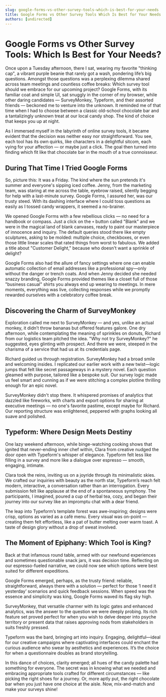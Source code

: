 ```yaml
---
slug: google-forms-vs-other-survey-tools-which-is-best-for-your-needs
title: Google Forms vs Other Survey Tools Which Is Best for Your Needs
authors: [undirected]
---
```



# Google Forms vs Other Survey Tools: Which Is Best for Your Needs?

Once upon a Tuesday afternoon, there I sat, wearing my favorite "thinking cap", a vibrant purple beanie that rarely got a wash, pondering life’s big questions. Amongst those questions was a perplexing dilemma shared across team meetings and countless coffee breaks: Which survey tool should we embrace for our upcoming project? Google Forms, with its familiar coat and simple UI, sat snuggly in the corner of my browser, while other daring candidates — SurveyMonkey, Typeform, and their assorted friends — beckoned me to venture into the unknown. It reminded me of that time when I had to choose between a classic old-school chocolate bar and a tantalizingly unknown treat at our local candy shop. The kind of choice that keeps you up at night.

As I immersed myself in the labyrinth of online survey tools, it became evident that the decision was neither easy nor straightforward. You see, each tool has its own quirks, like characters in a delightful sitcom, each vying for your affection — or maybe just a click. The goal then turned into finding which fit like that chocolate bar in the mouth of a true connoisseur.

## During That Time I Tried Google Forms

So, picture this: It was a Friday. The kind where the sun pretends it's summer and everyone's sipping iced coffee. Jenny, from the marketing team, was staring at me across the table, eyebrow raised, silently begging for help with a last-minute survey. Google Forms, I assured her, was our trusty steed. With its dashing interface where I could toss questions as easily as I tossed candy wrappers, it seemed a no-brainer. 

We opened Google Forms with a few rebellious clicks — no need for a handbook or compass. Just a click on the `+` button called "Blank" and we were in the magical land of blank canvases, ready to paint our masterpiece of innocence and inquiry. The default queries stood there like empty sculptures, asking to be molded: multiple choice, checkboxes, or even those little linear scales that rated things from worst to fabulous. We added a title about "Customer Delight," because who doesn't want a sprinkle of delight?

Google Forms also had the allure of fancy settings where one can enable automatic collection of email addresses like a professional spy—only without the danger or trench coats. And when Jenny decided she needed snazzy branding, Google Forms provided themes like a closet full of those "business casual" shirts you always end up wearing to meetings. In mere moments, everything was live, collecting responses while we promptly rewarded ourselves with a celebratory coffee break.

## Discovering the Charm of SurveyMonkey

Exploration called me next to SurveyMonkey — and yes, unlike an actual monkey, it didn’t throw bananas but offered features galore. One dry afternoon, while contemplating the meaning of sprinkles on donuts, Richard from our logistics team pitched the idea. "Why not try SurveyMonkey?" he suggested, eyes glinting with prospect. And there we were, steeped in the charisma of a service that had us at its credentials page.

Richard guided us through registration. SurveyMonkey had a broad smile and welcoming insides. I replicated our earlier work with a new twist—logic jumps that felt like secret passageways in a mystery novel. Each question gleamed with purpose, tailored like a bespoke suit. Our survey logic made us feel smart and cunning as if we were stitching a complex plotline thrilling enough for an epic novel.

SurveyMonkey didn't stop there. It whispered promises of analytics that dazzled like fireworks, with charts and export options for sharing at executive meetings — no one's favorite pastime, except maybe for Richard. Our reporting structure was enlightened, peppered with graphs looking all suave and polished.

## Typeform: Where Design Meets Destiny

One lazy weekend afternoon, while binge-watching cooking shows that ignited that never-ending inner chef within, Clara from creative nudged the door open with Typeform's whisper of elegance. Typeform felt less like filling in a survey and more like a dialogue over espresso — smooth, engaging, intimate.

Clara took the reins, inviting us on a joyride through its minimalistic skies. We crafted our inquiries with beauty as the north star, Typeform’s reach felt modern, interactive, a conversation rather than an interrogation. Every submission felt like applause at the end of a spontaneous symphony. The participants, I imagined, poured a cup of herbal tea, cozy, and began their journey into our survey like an impromptu chat with a dear friend.

The leap into Typeform’s template forest was awe-inspiring; designs were crisp, options as varied as a café menu. Every visual was on-point — creating them felt effortless, like a pat of butter melting over warm toast. A taste of design glory without a drop of sweat involved.

## The Moment of Epiphany: Which Tool is King?

Back at that infamous round table, armed with our newfound experiences and sometimes questionable snack jars, it was decision time. Reflecting on our espresso-fueled narrative, we could now see which options were best suited for different expeditions.

Google Forms emerged, perhaps, as the trusty friend: reliable, straightforward, always there with a solution — perfect for those ‘I need it yesterday’ scenarios and quick feedback sessions. When speed was the essence and simplicity was king, Google Forms waved its flag sky high.

SurveyMonkey, that versatile charmer with its logic gates and enhanced analytics, was the answer to the question we were deeply probing. Its rich feature set proved perfect for when you wish to delve deeper into psyche territory or present data that raises approving nods from stakeholders in suits freshly pressed.

Typeform was the bard, bringing art into inquiry. Engaging, delightful—ideal for our creative campaigns where captivating interfaces could enchant the curious audience who swear by aesthetics and experiences. It’s the choice for when a questionnaire doubles as brand storytelling.

In this dance of choices, clarity emerged; all hues of the candy palette had something for everyone. The secret was in knowing what we needed and embracing appropriate tools crafted for different circumstances — like picking the right shoes for a journey. Or, more aptly put, the right chocolate bar when you just have one choice at the aisle. Now, mix-and-match and make your surveys shine!
